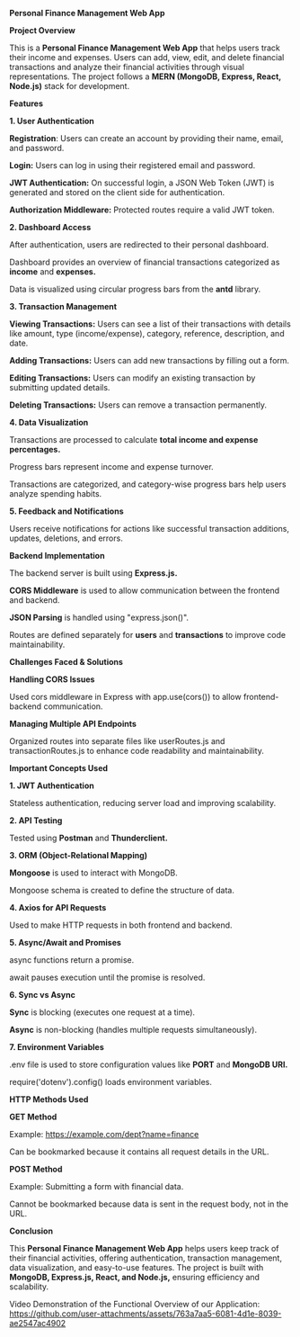 **Personal Finance Management Web App**

**Project Overview**

This is a **Personal Finance Management Web App** that helps users track their income and expenses. Users can add, view, edit, and delete financial transactions and analyze their financial activities through visual representations. The project follows a **MERN (MongoDB, Express, React, Node.js)** stack for development.

**Features**

**1. User Authentication**

**Registration**: Users can create an account by providing their name, email, and password.

**Login:** Users can log in using their registered email and password.

**JWT Authentication:** On successful login, a JSON Web Token (JWT) is generated and stored on the client side for authentication.

**Authorization Middleware:** Protected routes require a valid JWT token.

**2. Dashboard Access**

After authentication, users are redirected to their personal dashboard.

Dashboard provides an overview of financial transactions categorized as **income** and **expenses.**

Data is visualized using circular progress bars from the **antd** library.

**3. Transaction Management**

**Viewing Transactions:** Users can see a list of their transactions with details like amount, type (income/expense), category, reference, description, and date.

**Adding Transactions:** Users can add new transactions by filling out a form.

**Editing Transactions:** Users can modify an existing transaction by submitting updated details.

**Deleting Transactions:** Users can remove a transaction permanently.

**4. Data Visualization**

Transactions are processed to calculate **total income and expense percentages.**

Progress bars represent income and expense turnover.

Transactions are categorized, and category-wise progress bars help users analyze spending habits.

**5. Feedback and Notifications**

Users receive notifications for actions like successful transaction additions, updates, deletions, and errors.

**Backend Implementation**

The backend server is built using **Express.js.**

**CORS Middleware** is used to allow communication between the frontend and backend.

**JSON Parsing** is handled using "express.json()".

Routes are defined separately for **users** and **transactions** to improve code maintainability.

**Challenges Faced & Solutions**

**Handling CORS Issues**

Used cors middleware in Express with app.use(cors()) to allow frontend-backend communication.

**Managing Multiple API Endpoints**

Organized routes into separate files like userRoutes.js and transactionRoutes.js to enhance code readability and maintainability.

**Important Concepts Used**

**1. JWT Authentication**

Stateless authentication, reducing server load and improving scalability.

**2. API Testing**

Tested using **Postman** and **Thunderclient.**

**3. ORM (Object-Relational Mapping)**

**Mongoose** is used to interact with MongoDB.

Mongoose schema is created to define the structure of data.

**4. Axios for API Requests**

Used to make HTTP requests in both frontend and backend.

**5. Async/Await and Promises**

async functions return a promise.

await pauses execution until the promise is resolved.

**6. Sync vs Async**

**Sync** is blocking (executes one request at a time).

**Async** is non-blocking (handles multiple requests simultaneously).

**7. Environment Variables**

.env file is used to store configuration values like **PORT** and **MongoDB URI.**

require('dotenv').config() loads environment variables.

**HTTP Methods Used**

**GET Method**

Example: https://example.com/dept?name=finance

Can be bookmarked because it contains all request details in the URL.

**POST Method**

Example: Submitting a form with financial data.

Cannot be bookmarked because data is sent in the request body, not in the URL.

**Conclusion**

This **Personal Finance Management Web App** helps users keep track of their financial activities, offering authentication, transaction management, data visualization, and easy-to-use features. 
The project is built with **MongoDB, Express.js, React, and Node.js,** ensuring efficiency and scalability.

Video Demonstration of the Functional Overview of our Application:
https://github.com/user-attachments/assets/763a7aa5-6081-4d1e-8039-ae2547ac4902
